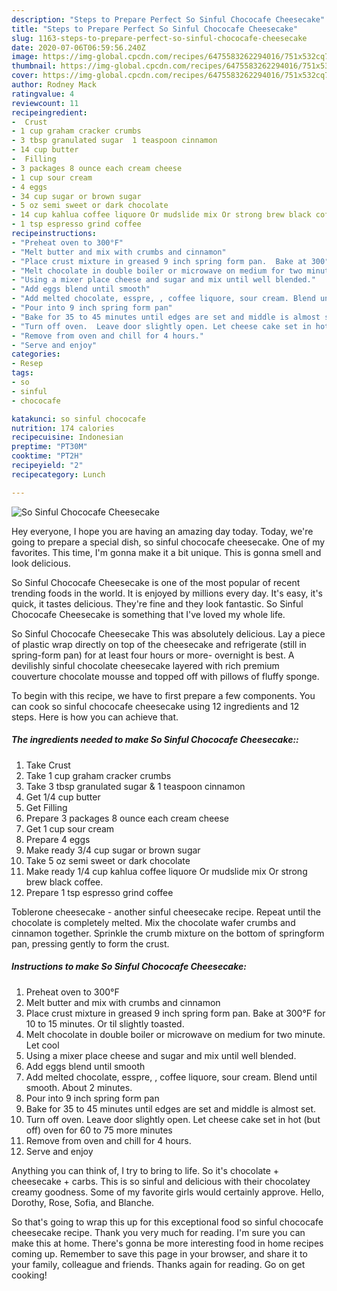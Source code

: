 ```yaml
---
description: "Steps to Prepare Perfect So Sinful Chococafe Cheesecake"
title: "Steps to Prepare Perfect So Sinful Chococafe Cheesecake"
slug: 1163-steps-to-prepare-perfect-so-sinful-chococafe-cheesecake
date: 2020-07-06T06:59:56.240Z
image: https://img-global.cpcdn.com/recipes/6475583262294016/751x532cq70/so-sinful-chococafe-cheesecake-recipe-main-photo.jpg
thumbnail: https://img-global.cpcdn.com/recipes/6475583262294016/751x532cq70/so-sinful-chococafe-cheesecake-recipe-main-photo.jpg
cover: https://img-global.cpcdn.com/recipes/6475583262294016/751x532cq70/so-sinful-chococafe-cheesecake-recipe-main-photo.jpg
author: Rodney Mack
ratingvalue: 4
reviewcount: 11
recipeingredient:
-  Crust
- 1 cup graham cracker crumbs
- 3 tbsp granulated sugar  1 teaspoon cinnamon
- 14 cup butter
-  Filling
- 3 packages 8 ounce each cream cheese
- 1 cup sour cream
- 4 eggs
- 34 cup sugar or brown sugar
- 5 oz semi sweet or dark chocolate
- 14 cup kahlua coffee liquore Or mudslide mix Or strong brew black coffee
- 1 tsp espresso grind coffee
recipeinstructions:
- "Preheat oven to 300°F"
- "Melt butter and mix with crumbs and cinnamon"
- "Place crust mixture in greased 9 inch spring form pan.  Bake at 300°F for 10 to 15 minutes. Or til slightly toasted."
- "Melt chocolate in double boiler or microwave on medium for two minute. Let cool"
- "Using a mixer place cheese and sugar and mix until well blended."
- "Add eggs blend until smooth"
- "Add melted chocolate, esspre, , coffee liquore, sour cream. Blend until smooth. About 2 minutes."
- "Pour into 9 inch spring form pan"
- "Bake for 35 to 45 minutes until edges are set and middle is almost set."
- "Turn off oven.  Leave door slightly open. Let cheese cake set in hot (but off) oven for 60 to 75 more minutes"
- "Remove from oven and chill for 4 hours."
- "Serve and enjoy"
categories:
- Resep
tags:
- so
- sinful
- chococafe

katakunci: so sinful chococafe
nutrition: 174 calories
recipecuisine: Indonesian
preptime: "PT30M"
cooktime: "PT2H"
recipeyield: "2"
recipecategory: Lunch

---
```



![So Sinful Chococafe Cheesecake](https://img-global.cpcdn.com/recipes/6475583262294016/751x532cq70/so-sinful-chococafe-cheesecake-recipe-main-photo.jpg)

Hey everyone, I hope you are having an amazing day today. Today, we're going to prepare a special dish, so sinful chococafe cheesecake. One of my favorites. This time, I'm gonna make it a bit unique. This is gonna smell and look delicious.

So Sinful Chococafe Cheesecake is one of the most popular of recent trending foods in the world. It is enjoyed by millions every day. It's easy, it's quick, it tastes delicious. They're fine and they look fantastic. So Sinful Chococafe Cheesecake is something that I've loved my whole life.

So Sinful Chococafe Cheesecake This was absolutely delicious. Lay a piece of plastic wrap directly on top of the cheesecake and refrigerate (still in spring-form pan) for at least four hours or more- overnight is best. A devilishly sinful chocolate cheesecake layered with rich premium couverture chocolate mousse and topped off with pillows of fluffy sponge.


To begin with this recipe, we have to first prepare a few components. You can cook so sinful chococafe cheesecake using 12 ingredients and 12 steps. Here is how you can achieve that.

##### The ingredients needed to make So Sinful Chococafe Cheesecake::

1. Take  Crust
1. Take 1 cup graham cracker crumbs
1. Take 3 tbsp granulated sugar &amp; 1 teaspoon cinnamon
1. Get 1/4 cup butter
1. Get  Filling
1. Prepare 3 packages 8 ounce each cream cheese
1. Get 1 cup sour cream
1. Prepare 4 eggs
1. Make ready 3/4 cup sugar or brown sugar
1. Take 5 oz semi sweet or dark chocolate
1. Make ready 1/4 cup kahlua coffee liquore Or mudslide mix Or strong brew black coffee.
1. Prepare 1 tsp espresso grind coffee


Toblerone cheesecake - another sinful cheesecake recipe. Repeat until the chocolate is completely melted. Mix the chocolate wafer crumbs and cinnamon together. Sprinkle the crumb mixture on the bottom of springform pan, pressing gently to form the crust. 

##### Instructions to make So Sinful Chococafe Cheesecake:

1. Preheat oven to 300°F
1. Melt butter and mix with crumbs and cinnamon
1. Place crust mixture in greased 9 inch spring form pan.  Bake at 300°F for 10 to 15 minutes. Or til slightly toasted.
1. Melt chocolate in double boiler or microwave on medium for two minute. Let cool
1. Using a mixer place cheese and sugar and mix until well blended.
1. Add eggs blend until smooth
1. Add melted chocolate, esspre, , coffee liquore, sour cream. Blend until smooth. About 2 minutes.
1. Pour into 9 inch spring form pan
1. Bake for 35 to 45 minutes until edges are set and middle is almost set.
1. Turn off oven.  Leave door slightly open. Let cheese cake set in hot (but off) oven for 60 to 75 more minutes
1. Remove from oven and chill for 4 hours.
1. Serve and enjoy


Anything you can think of, I try to bring to life. So it&#39;s chocolate + cheesecake + carbs. This is so sinful and delicious with their chocolatey creamy goodness. Some of my favorite girls would certainly approve. Hello, Dorothy, Rose, Sofia, and Blanche. 

So that's going to wrap this up for this exceptional food so sinful chococafe cheesecake recipe. Thank you very much for reading. I'm sure you can make this at home. There's gonna be more interesting food in home recipes coming up. Remember to save this page in your browser, and share it to your family, colleague and friends. Thanks again for reading. Go on get cooking!
